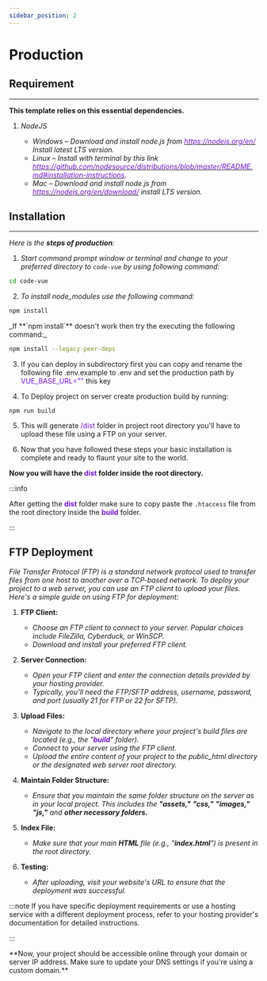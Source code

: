 ```yaml
---
sidebar_position: 2
---
```

# Production

<div className="mb-5"></div>

## Requirement

<hr />

**This template relies on this essential dependencies.**

1. _NodeJS_

   - _Windows – Download and install node.js from [<font color="#7016d0">https://nodejs.org/en/</font>](https://nodejs.org/en/) Install latest LTS version._
   - _Linux – Install with terminal by this link [<font color="#7016d0">https://github.com/nodesource/distributions/blob/master/README.md#installation-instructions</font>](https://github.com/nodesource/distributions/blob/master/README.md#installation-instructions)._
   - _Mac – Download and install node.js from [<font color="#7016d0">https://nodejs.org/en/download/</font>](https://nodejs.org/en/download/) install LTS version._


<div className="mb-5"></div>

## Installation

<hr />


<div className="border-bottom border-dark mb-4"></div>

_Here is the **steps of production**:_


1. _Start command prompt window or terminal and change to your preferred directory to `code-vue` by using following command:_

```bash
cd code-vue
```

2. _To install node_modules use the following command:_

```bash
npm install
```

<div className="ms-3">
_If <span className="ms-2 me-1">**`npm install`**</span> doesn't work then try the executing the following command:_
</div>

```bash
npm install --legacy-peer-deps
```


3. If you can deploy in subdirectory first you can copy and rename the following file .env.example to .env and set the production path by <font color="#7016d0">VUE_BASE_URL=""</font> this key

4. To Deploy project on server create production build by running:
```
npm run build
```

5. This will generate <font color="#7016d0">/dist</font>  folder in project root directory you'll have to upload these file using a FTP on your server.

6. Now that you have followed these steps your basic installation is complete and ready to flaunt your site to the world.

**Now you will have the <font color="#7016d0">dist</font> folder inside the root directory.**

:::info

   After getting the <font color="#7016d0">**dist**</font> folder make sure to copy paste the `.htaccess` file from the root directory inside the <font color="#7016d0">**build**</font> folder.

:::


<div className="mb-5"></div>

## FTP Deployment

<div className="border-bottom border-dark mb-4"></div>

_File Transfer Protocol (FTP) is a standard network protocol used to transfer files from one host to another over a TCP-based network. To deploy your project to a web server, you can use an FTP client to upload your files. Here's a simple guide on using FTP for deployment:_

1. **FTP Client:**
   - _Choose an FTP client to connect to your server. Popular choices include FileZilla, Cyberduck, or WinSCP._
   - _Download and install your preferred FTP client._

2. **Server Connection:**
   - _Open your FTP client and enter the connection details provided by your hosting provider._
   - _Typically, you'll need the FTP/SFTP address, username, password, and port (usually 21 for FTP or 22 for SFTP)._

3. **Upload Files:**
   - _Navigate to the local directory where your project's build files are located (e.g., the "**<font color="#7016d0">build</font>**" folder)._
   - _Connect to your server using the FTP client._
   - _Upload the entire content of your project to the public_html directory or the designated web server root directory._

4. **Maintain Folder Structure:**
   - _Ensure that you maintain the same folder structure on the server as in your local project. This includes the **"assets,"** **"css,"** **"images,"** **"js,"** and **other necessary folders.**_

5. **Index File:**
   - _Make sure that your main **HTML** file (e.g., "**index.html**") is present in the root directory._

6. **Testing:**
   - _After uploading, visit your website's URL to ensure that the deployment was successful._

:::note
 If you have specific deployment requirements or use a hosting service with a different deployment process, refer to your hosting provider's documentation for detailed instructions.

:::

<div className="mt-5">
**Now, your project should be accessible online through your domain or server IP address. Make sure to update your DNS settings if you're using a custom domain.**
</div>

<div className="mb-5"></div>
